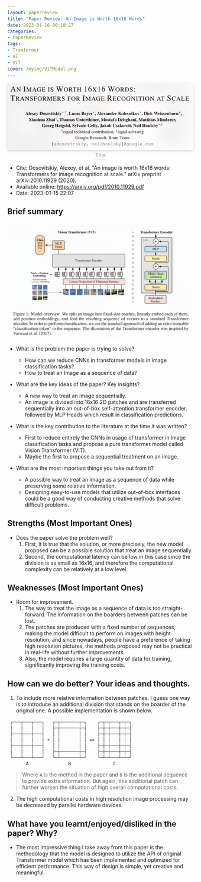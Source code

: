 ```yaml
---
layout: paperreview
title: "Paper Review: An Image is Worth 16x16 Words"
date: 2023-01-16 00:10:27
categories:
- PaperReview
tags:
- Tranformer
- AI
- ViT
cover: /myimg/ViTModel.png
---
```


<center>
    <img style="border-radius: 0.3125em;box-shadow: 0 2px 4px 0 rgba(34,36,38,.12),0 2px 10px 0 rgba(34,36,38,.08);"
        src="/img/image_2023-01-15-22-28-11.png"><br>
    <div style="color:orange; border-bottom: 1px solid #d9d9d9;display: inline-block;color: #999;padding: 2px;">Title</div>
</center>

* Cite: Dosovitskiy, Alexey, et al. "An image is worth 16x16 words: Transformers for image recognition at scale." arXiv preprint arXiv:2010.11929 (2020).
* Available online: https://arxiv.org/pdf/2010.11929.pdf
* Date: 2023-01-15 22:07

## Brief summary
![image_2023-01-15-22-17-58](img/image_2023-01-15-22-17-58.png)

* What is the problem the paper is trying to solve?
  * How can we reduce CNNs in transformer models in image classification tasks?
  * How to treat an Image as a sequence of data?

* What are the key ideas of the paper? Key insights?
  * A new way to treat an image sequentially.
  * An image is divided into 16x16 2D patches and are transferred sequentially into an out-of-box self-attention transformer encoder, followed by MLP Heads which result in classification predictions.


* What is the key contribution to the literature at the time it was written?
  * First to reduce entirely the CNNs in usage of transformer in image classification tasks and propose a pure transformer model called Vision Transformer (ViT).
  * Maybe the first to propose a sequential treatment on an image.

* What are the most important things you take out from it?
  * A possible way to treat an image as a sequence of data while preserving some relative information.
  * Designing easy-to-use models that utilize out-of-box interfaces could be a good way of conducting creative methods that solve difficult problems.
 
## Strengths (Most Important Ones)

* Does the paper solve the problem well?
  1. First, it is true that the solution, or more precisely, the new model proposed can be a possible solution that treat an image sequentially.
  2. Second, the computational latency can be low in this case since the division is as small as 16x16, and therefore the computational complexity can be relatively at a low level.

## Weaknesses (Most Important Ones)

* Room for improvement.
  1. The way to treat the image as a sequence of data is too straight-forward. The information on the boarders between patches can be lost.
  2. The patches are produced with a fixed number of sequences, making the model difficult to perform on images with height resolution, and since nowadays, people have a preference of taking high resolution pictures, the methods proposed may not be practical in real-life without further improvements.
  3. Also, the model requires a large quantity of data for training, significantly improving the training costs.

## How can we do better? Your ideas and thoughts.
1. To include more relative information between patches, I guess one way is to introduce an additional division that stands on the boarder of the original one. A possible implementation is shown below.
```
 ┌───┬───┬───┐   ┌─┬───────┬─┐    ┌─┬─┬───┬─┬─┐
 │   │   │   │   ├─┼───────┼─┤    ├─┼─┼───┼─┼─┤
 ├───┼───┼───┤   │ │       │ │    ├─┼─┼───┼─┼─┤
 │   │   │   │ + │ │       │ │ => │ │ │   │ │ │
 ├───┼───┼───┤   │ │       │ │    ├─┼─┼───┼─┼─┤
 │   │   │   │   ├─┼───────┼─┤    ├─┼─┼───┼─┼─┤
 └───┴───┴───┘   └─┴───────┴─┘    └─┴─┴───┴─┴─┘
       A               B                C
```
> Where `A` is the method in the paper and `B` is the additional sequence to provide extra information. But again, this additional patch can further worsen the situation of high overall computational costs.

2. The high computational costs in high resolution image processing may be decreased by parallel hardware devices.

## What have you learnt/enjoyed/disliked in the paper? Why?
* The most impressive thing I take away from this paper is the methodology that the model is designed to utilize the API of original Transformer model which has been implemented and optimized for efficient performance. This way of design is simple, yet creative and meaningful.

<!-- !! No more than Half a pape -->



